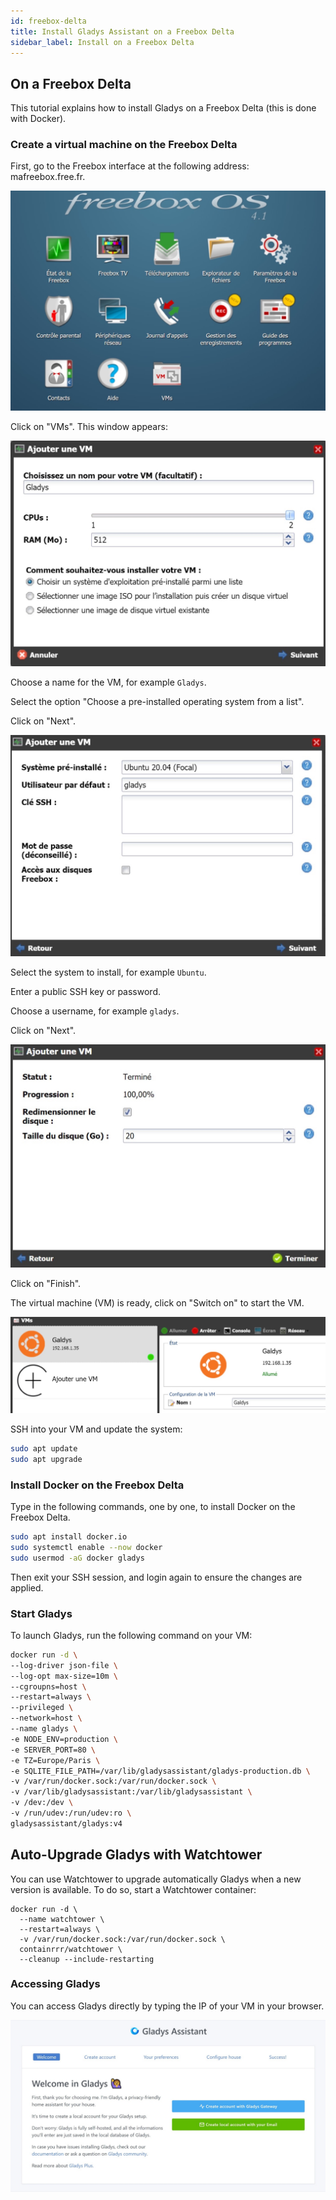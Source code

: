 ```yaml
---
id: freebox-delta
title: Install Gladys Assistant on a Freebox Delta
sidebar_label: Install on a Freebox Delta
---
```


## On a Freebox Delta

This tutorial explains how to install Gladys on a Freebox Delta (this is done with Docker).

### Create a virtual machine on the Freebox Delta

First, go to the Freebox interface at the following address: mafreebox.free.fr.

![FreeboxOS](../../static/img/docs/en/installation/freebox-delta/freeboxos.jpg)

Click on "VMs". This window appears:

![Add a VM](../../static/img/docs/en/installation/freebox-delta/add-vm.jpg)

Choose a name for the VM, for example `Gladys`.

Select the option "Choose a pre-installed operating system from a list".

Click on "Next".

![Add a VM](../../static/img/docs/en/installation/freebox-delta/add-vm-2.jpg)

Select the system to install, for example `Ubuntu`.

Enter a public SSH key or password.

Choose a username, for example `gladys`.

Click on "Next".

![Add a VM](../../static/img/docs/en/installation/freebox-delta/add-vm-3.jpg)

Click on "Finish".

The virtual machine (VM) is ready, click on "Switch on" to start the VM.

![Add a VM](../../static/img/docs/en/installation/freebox-delta/start-vm.jpg)

SSH into your VM and update the system:

```bash
sudo apt update
sudo apt upgrade
```

### Install Docker on the Freebox Delta

Type in the following commands, one by one, to install Docker on the Freebox Delta.

```bash
sudo apt install docker.io
sudo systemctl enable --now docker
sudo usermod -aG docker gladys
```

Then exit your SSH session, and login again to ensure the changes are applied.

### Start Gladys

To launch Gladys, run the following command on your VM:

```bash
docker run -d \
--log-driver json-file \
--log-opt max-size=10m \
--cgroupns=host \
--restart=always \
--privileged \
--network=host \
--name gladys \
-e NODE_ENV=production \
-e SERVER_PORT=80 \
-e TZ=Europe/Paris \
-e SQLITE_FILE_PATH=/var/lib/gladysassistant/gladys-production.db \
-v /var/run/docker.sock:/var/run/docker.sock \
-v /var/lib/gladysassistant:/var/lib/gladysassistant \
-v /dev:/dev \
-v /run/udev:/run/udev:ro \
gladysassistant/gladys:v4
```

## Auto-Upgrade Gladys with Watchtower

You can use Watchtower to upgrade automatically Gladys when a new version is available. To do so, start a Watchtower container:

```
docker run -d \
  --name watchtower \
  --restart=always \
  -v /var/run/docker.sock:/var/run/docker.sock \
  containrrr/watchtower \
  --cleanup --include-restarting
```

### Accessing Gladys

You can access Gladys directly by typing the IP of your VM in your browser.

![Accessing Gladys](../../static/img/docs/en/installation/freebox-delta/freebox-vm-success.jpg)
